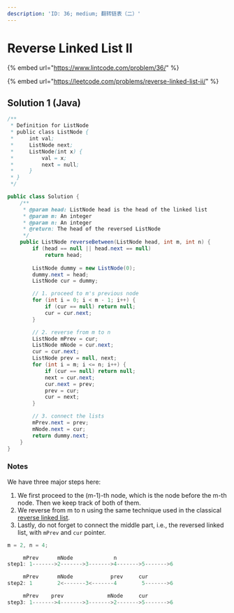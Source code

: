 ```yaml
---
description: 'ID: 36; medium; 翻转链表（二）'
---
```


# Reverse Linked List II

{% embed url="https://www.lintcode.com/problem/36/" %}

{% embed url="https://leetcode.com/problems/reverse-linked-list-ii/" %}

## Solution 1 \(Java\)

```java
/**
 * Definition for ListNode
 * public class ListNode {
 *     int val;
 *     ListNode next;
 *     ListNode(int x) {
 *         val = x;
 *         next = null;
 *     }
 * }
 */

public class Solution {
    /**
     * @param head: ListNode head is the head of the linked list 
     * @param m: An integer
     * @param n: An integer
     * @return: The head of the reversed ListNode
     */
    public ListNode reverseBetween(ListNode head, int m, int n) {
        if (head == null || head.next == null)
            return head;
        
        ListNode dummy = new ListNode(0);
        dummy.next = head;
        ListNode cur = dummy;

        // 1. proceed to m's previous node
        for (int i = 0; i < m - 1; i++) {
            if (cur == null) return null;
            cur = cur.next;
        }

        // 2. reverse from m to n
        ListNode mPrev = cur;
        ListNode mNode = cur.next;
        cur = cur.next;
        ListNode prev = null, next;
        for (int i = m; i <= n; i++) {
            if (cur == null) return null;
            next = cur.next;
            cur.next = prev;
            prev = cur;
            cur = next;
        }

        // 3. connect the lists
        mPrev.next = prev;
        mNode.next = cur;
        return dummy.next;
    }
}
```

### Notes

We have three major steps here:

1. We first proceed to the \(m-1\)-th node, which is the node before the m-th node. Then we keep track of both of them.
2. We reverse from m to n using the same technique used in the classical [reverse linked list](reverse-linked-list.md).
3. Lastly, do not forget to connect the middle part, i.e., the reversed linked list, with `mPrev` and `cur` pointer.

```java
m = 2, n = 4;

     mPrev      mNode             n
step1: 1------->2------->3------->4------->5------->6

     mPrev      mNode            prev     cur
step2: 1        2<-------3<-------4        5------->6

     mPrev    prev              mNode     cur
step3: 1------->4------->3------->2------->5------->6
```

